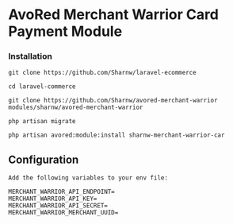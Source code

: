 # AvoRed Merchant Warrior Card Payment Module

### Installation

	git clone https://github.com/Sharnw/laravel-ecommerce
	
	cd laravel-commerce
	
	git clone https://github.com/Sharnw/avored-merchant-warrior modules/sharnw/avored-merchant-warrior

	php artisan migrate

	php artisan avored:module:install sharnw-merchant-warrior-car

## Configuration

	Add the following variables to your env file:

	MERCHANT_WARRIOR_API_ENDPOINT=
	MERCHANT_WARRIOR_API_KEY=
	MERCHANT_WARRIOR_API_SECRET=
	MERCHANT_WARRIOR_MERCHANT_UUID=
